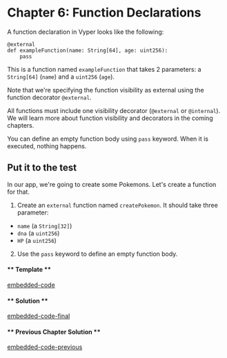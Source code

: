 # Chapter 6: Function Declarations

A function declaration in Vyper looks like the following:

```vyper
@external
def exampleFunction(name: String[64], age: uint256):
    pass
```

This is a function named `exampleFunction` that takes 2 parameters: a `String[64]` (`name`) and a `uint256` (`age`).

Note that we're specifying the function visibility as external using the function decorator `@external`.

All functions must include one visibility decorator (`@external` or `@internal`). We will learn more about function visibility and decorators in the coming chapters.

You can define an empty function body using `pass` keyword. When it is executed, nothing happens.

## Put it to the test

In our app, we're going to create some Pokemons. Let's create a function for that.

1. Create an `external` function named `createPokemon`. It should take three parameter:

- `name` (a `String[32]`)
- `dna` (a `uint256`)
- `HP` (a `uint256`)

2. Use the `pass` keyword to define an empty function body.

<!-- tabs:start -->

#### ** Template **

[embedded-code](../assets/1/1.6-template-code.vy ':include :type=code embed-template')

#### ** Solution **

[embedded-code-final](../assets/1/1.6-finished-code.vy ':include :type=code embed-final')

#### ** Previous Chapter Solution **

[embedded-code-previous](../assets/1/1.5-finished-code.vy ':include :type=code embed-previous')

<!-- tabs:end -->
